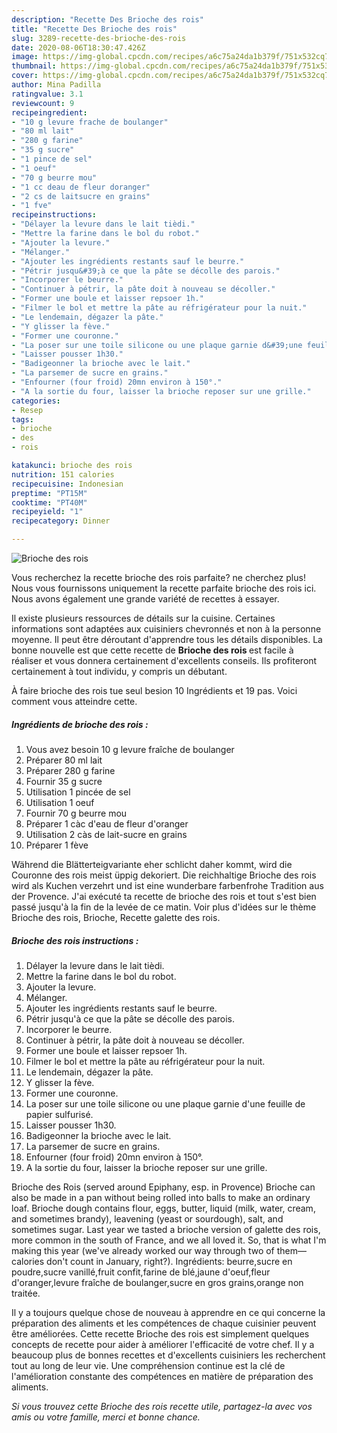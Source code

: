 ```yaml
---
description: "Recette Des Brioche des rois"
title: "Recette Des Brioche des rois"
slug: 3289-recette-des-brioche-des-rois
date: 2020-08-06T18:30:47.426Z
image: https://img-global.cpcdn.com/recipes/a6c75a24da1b379f/751x532cq70/brioche-des-rois-photo-principale-de-la-recette.jpg
thumbnail: https://img-global.cpcdn.com/recipes/a6c75a24da1b379f/751x532cq70/brioche-des-rois-photo-principale-de-la-recette.jpg
cover: https://img-global.cpcdn.com/recipes/a6c75a24da1b379f/751x532cq70/brioche-des-rois-photo-principale-de-la-recette.jpg
author: Mina Padilla
ratingvalue: 3.1
reviewcount: 9
recipeingredient:
- "10 g levure frache de boulanger"
- "80 ml lait"
- "280 g farine"
- "35 g sucre"
- "1 pince de sel"
- "1 oeuf"
- "70 g beurre mou"
- "1 cc deau de fleur doranger"
- "2 cs de laitsucre en grains"
- "1 fve"
recipeinstructions:
- "Délayer la levure dans le lait tièdi."
- "Mettre la farine dans le bol du robot."
- "Ajouter la levure."
- "Mélanger."
- "Ajouter les ingrédients restants sauf le beurre."
- "Pétrir jusqu&#39;à ce que la pâte se décolle des parois."
- "Incorporer le beurre."
- "Continuer à pétrir, la pâte doit à nouveau se décoller."
- "Former une boule et laisser repsoer 1h."
- "Filmer le bol et mettre la pâte au réfrigérateur pour la nuit."
- "Le lendemain, dégazer la pâte."
- "Y glisser la fève."
- "Former une couronne."
- "La poser sur une toile silicone ou une plaque garnie d&#39;une feuille de papier sulfurisé."
- "Laisser pousser 1h30."
- "Badigeonner la brioche avec le lait."
- "La parsemer de sucre en grains."
- "Enfourner (four froid) 20mn environ à 150°."
- "A la sortie du four, laisser la brioche reposer sur une grille."
categories:
- Resep
tags:
- brioche
- des
- rois

katakunci: brioche des rois 
nutrition: 151 calories
recipecuisine: Indonesian
preptime: "PT15M"
cooktime: "PT40M"
recipeyield: "1"
recipecategory: Dinner

---
```



![Brioche des rois](https://img-global.cpcdn.com/recipes/a6c75a24da1b379f/751x532cq70/brioche-des-rois-photo-principale-de-la-recette.jpg)

Vous recherchez la recette brioche des rois parfaite? ne cherchez plus! Nous vous fournissons uniquement la recette parfaite brioche des rois ici. Nous avons également une grande variété de recettes à essayer.

Il existe plusieurs ressources de détails sur la cuisine. Certaines informations sont adaptées aux cuisiniers chevronnés et non à la personne moyenne. Il peut être déroutant d'apprendre tous les détails disponibles. La bonne nouvelle est que cette recette de <strong> Brioche des rois </strong> est facile à réaliser et vous donnera certainement d'excellents conseils. Ils profiteront certainement à tout individu, y compris un débutant.

<!--inarticleads1-->

À faire brioche des rois tue seul besion 10 Ingrédients et 19 pas. Voici comment vous atteindre cette.

##### Ingrédients de brioche des rois :

1. Vous avez besoin 10 g levure fraîche de boulanger
1. Préparer 80 ml lait
1. Préparer 280 g farine
1. Fournir 35 g sucre
1. Utilisation 1 pincée de sel
1. Utilisation 1 oeuf
1. Fournir 70 g beurre mou
1. Préparer 1 càc d&#39;eau de fleur d&#39;oranger
1. Utilisation 2 càs de lait-sucre en grains
1. Préparer 1 fève


Während die Blätterteigvariante eher schlicht daher kommt, wird die Couronne des rois meist üppig dekoriert. Die reichhaltige Brioche des rois wird als Kuchen verzehrt und ist eine wunderbare farbenfrohe Tradition aus der Provence. J&#39;ai exécuté ta recette de brioche des rois et tout s&#39;est bien passé jusqu&#39;à la fin de la levée de ce matin. Voir plus d&#39;idées sur le thème Brioche des rois, Brioche, Recette galette des rois. 

<!--inarticleads2-->

##### Brioche des rois instructions :

1. Délayer la levure dans le lait tièdi.
1. Mettre la farine dans le bol du robot.
1. Ajouter la levure.
1. Mélanger.
1. Ajouter les ingrédients restants sauf le beurre.
1. Pétrir jusqu&#39;à ce que la pâte se décolle des parois.
1. Incorporer le beurre.
1. Continuer à pétrir, la pâte doit à nouveau se décoller.
1. Former une boule et laisser repsoer 1h.
1. Filmer le bol et mettre la pâte au réfrigérateur pour la nuit.
1. Le lendemain, dégazer la pâte.
1. Y glisser la fève.
1. Former une couronne.
1. La poser sur une toile silicone ou une plaque garnie d&#39;une feuille de papier sulfurisé.
1. Laisser pousser 1h30.
1. Badigeonner la brioche avec le lait.
1. La parsemer de sucre en grains.
1. Enfourner (four froid) 20mn environ à 150°.
1. A la sortie du four, laisser la brioche reposer sur une grille.


Brioche des Rois (served around Epiphany, esp. in Provence) Brioche can also be made in a pan without being rolled into balls to make an ordinary loaf. Brioche dough contains flour, eggs, butter, liquid (milk, water, cream, and sometimes brandy), leavening (yeast or sourdough), salt, and sometimes sugar. Last year we tasted a brioche version of galette des rois, more common in the south of France, and we all loved it. So, that is what I&#39;m making this year (we&#39;ve already worked our way through two of them—calories don&#39;t count in January, right?). Ingrédients: beurre,sucre en poudre,sucre vanillé,fruit confit,farine de blé,jaune d&#39;oeuf,fleur d&#39;oranger,levure fraîche de boulanger,sucre en gros grains,orange non traitée. 

<!--inarticleads1-->

<p>
Il y a toujours quelque chose de nouveau à apprendre en ce qui concerne la préparation des aliments et les compétences de chaque cuisinier peuvent être améliorées. Cette recette Brioche des rois est simplement quelques concepts de recette pour aider à améliorer l'efficacité de votre chef. Il y a beaucoup plus de bonnes recettes et d'excellents cuisiniers les recherchent tout au long de leur vie. Une compréhension continue est la clé de l'amélioration constante des compétences en matière de préparation des aliments.
</p>

<p>
<i>Si vous trouvez cette Brioche des rois recette utile, partagez-la avec vos amis ou votre famille, merci et bonne chance.</i>
</p>
